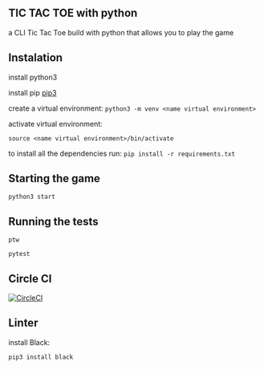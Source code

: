 ## TIC TAC TOE with python

a CLI Tic Tac Toe build with python that allows you to play the game 

## Instalation

install python3

install pip [pip3](https://pip.pypa.io/en/stable/) 

create a virtual environment:
 ```python3 -m venv <name virtual environment>```

activate virtual environment:

```source <name virtual environment>/bin/activate```

to install all the dependencies run:
```pip install -r requirements.txt```



## Starting the game

```python3 start```

## Running the tests

```ptw```

```pytest```

## Circle CI

[![CircleCI](https://circleci.com/gh/circleci/circleci-docs.svg?style=svg&circle-token=08d25ac553685f11c8d043d64d5d92546ce5201d)](https://app.circleci.com/pipelines/github/claudiahalip/TicTacToe-python)


## Linter

install Black:

```pip3 install black```
